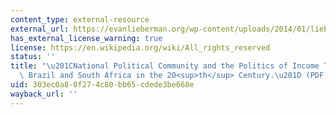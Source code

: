 ```yaml
---
content_type: external-resource
external_url: https://evanlieberman.org/wp-content/uploads/2014/01/lieberman-npc-income-tax.pdf
has_external_license_warning: true
license: https://en.wikipedia.org/wiki/All_rights_reserved
status: ''
title: "\u201CNational Political Community and the Politics of Income Taxation in\
  \ Brazil and South Africa in the 20<sup>th</sup> Century.\u201D (PDF)"
uid: 303ec0a8-0f27-4c80-bb65-cdede3be668e
wayback_url: ''
---
```

